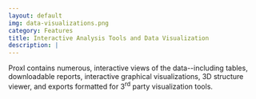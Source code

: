 ```yaml
---
layout: default
img: data-visualizations.png
category: Features
title: Interactive Analysis Tools and Data Visualization
description: |
---
```

 Proxl contains numerous, interactive views of the data--including tables, downloadable reports,
 interactive graphical visualizations, 3D structure viewer, and exports formatted for 3<sup>rd</sup> party
 visualization tools.